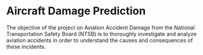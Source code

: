 # Aircraft Damage Prediction
The objective of the project on Aviation Accident Damage from the National Transportation Safety Board (NTSB) is to thoroughly investigate and analyze aviation accidents 
in order to understand the causes and consequences of these incidents.
